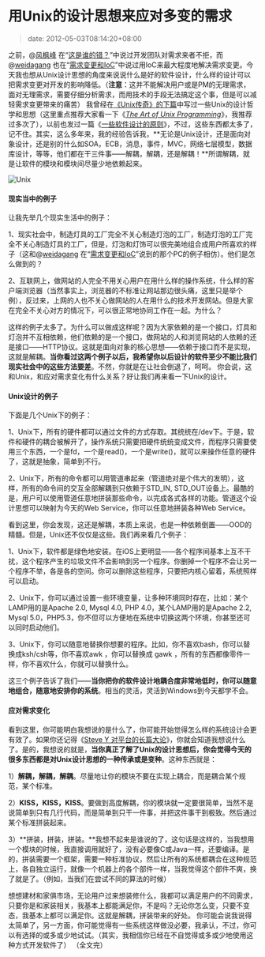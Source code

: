 # 用Unix的设计思想来应对多变的需求
>date: 2012-05-03T08:14:20+08:00


之前，@[风枫峰](http://weibo.com/hfcc?source=webim "风枫峰") 在“[这是谁的错？](https://coolshell.cn/articles/7126.html "这到底是谁之错？")”中说过开发团队对需求来者不拒，而@[weidagang](http://weibo.com/weidagang "weidagang") 也在“[需求变更和IoC](https://coolshell.cn/articles/6950.html "需求变化与IoC")”中说过用IoC来最大程度地解决需求变更。今天我也想从Unix设计思想的角度来说说什么是好的软件设计，什么样的设计可以把需求变更对开发的影响降低。（**注意**：这并不能解决用户或是PM的无理需求，面对无理需求，需要仔细分析需求，而用技术的手段无法搞定这个事，但是可以减轻需求变更带来的痛苦） 我曾经在[《Unix传奇》的下篇](https://coolshell.cn/articles/2324.html)中写过一些Unix的设计哲学和思想（这里重点推荐大家看一下《*[The Art of Unix Programming](http://product.china-pub.com/197413)*》，我推荐过多次了），以前也发过一篇《[一些软件设计的原则](https://coolshell.cn/articles/4535.html "一些软件设计的原则")》，不过，这些东西都太多了，记不住。其实，这么多年来，我的经验告诉我，**无论是Unix设计，还是面向对象设计，还是别的什么如SOA，ECB，消息，事件，MVC，网络七层模型，数据库设计，等等，他们都在干三件事——解耦，解耦，还是解耦！**所谓解耦，就是让软件的模块和模块间尽量少地依赖起来。


![](/assets/images/coolshell.cn/wp-content/uploads/2012/05/Bannière-Unix-linux.jpg "Unix")


#### 现实当中的例子


让我先举几个现实生活中的例子：


1、现实社会中，制造灯具的工厂完全不关心制造灯泡的工厂，制造灯泡的工厂完全不关心制造灯具的工厂，但是，灯泡和灯饰可以很完美地组合成用户所喜欢的样子（这和@[weidagang](http://weibo.com/weidagang "weidagang") 在“[需求变更和IoC](https://coolshell.cn/articles/6950.html "需求变化与IoC")”说到的那个PC的例子相仿）。他们是怎么做到的？


2、互联网上，做网站的人完全不用关心用户在用什么样的操作系统，什么样的客户端浏览器（当然事实上，浏览器的不标准让网站那边很头痛，这里只是举个例），反过来，上网的人也不关心做网站的人在用什么的技术开发网站。但是大家在完全不关心对方的情况下，可以很正常地协同工作在一起。为什么？


 这样的例子太多了。为什么可以做成这样呢？因为大家依赖的是一个接口，灯具和灯泡并不互相依赖，他们依赖的是一个接口，做网站的人和浏览网站的人依赖的还是接口——HTTP协议。这就是面向对象的核心思想——依赖于接口而不是实现，这就是解耦。**当你看过这两个例子以后，我希望你以后设计的软件至少不能比我们现实社会中的这些方法要差**。不然，你就是在让社会倒退了，呵呵。 你会说，这和Unix，和应对需求变化有什么关系？好让我们再来看一下Unix的设计。


#### Unix设计的例子


下面是几个Unix下的例子：


1、Unix下，所有的硬件都可以通过文件的方式存取。其统统在/dev下。于是，软件和硬件的耦合被解开了，操作系统只需要把硬件统统变成文件，而程序只需要使用三个东西，一个是fd，一个是read()，一个是write()，就可以来操作任意的硬件了，这就是抽象，简单到不行。


2、Unix下，所有的命令都可以用管道串起来（管道绝对是个伟大的发明），这样，所有的命令间的交互全部解耦到只依赖于STD\_IN, STD\_OUT设备上。最酷的是，用户可以使用管道任意地拼装那些命令，以完成各式各样的功能。管道这个设计思想可以映射为今天的Web Service，你可以任意地拼装各种Web Service。


看到这里，你会发现，这还是解耦，本质上来说，也是一种依赖倒置——OOD的精髓。但是，Unix还不仅仅是这些。我们再来看几个例子：


1、Unix下，软件都是绿色地安装。在iOS上更明显——各个程序间基本上互不干扰，这个程序产生的垃圾文件不会影响到另一个程序。你删掉一个程序不会让另一个程序不举，各是各的空间。你可以删除这些程序，只要把内核心留着，系统照样可以启动。


2、Unix下，你可以通过设置一些环境变量，让多种环境同时存在，比如：某个LAMP用的是Apache 2.0, Mysql 4.0, PHP 4.0，某个LAMP用的是Apache 2.2, Mysql 5.0，PHP5.3，你不但可以方便地在系统中切换这两个环境，你甚至还可以同时启动他们。


3、Unix下，你可以随意地替换你想要的程序。比如，你不喜欢bash，你可以替换成ksh/csh等，你不喜欢awk ，你可以替换成 gawk ，所有的东西都像零件一样，你不喜欢什么，你就可以替换什么。


这三个例子告诉了我们——**当你把你的软件设计地耦合度非常地低时，你可以随意地组合，随意地安排你的系统**。相当的灵活，灵活到Windows到今天都学不会。


#### 应对需求变化


看到这里，你可能明白我想说的是什么了，你可能开始觉得怎么样的系统设计会更有效了。如果你还记得《[Steve Y 对平台的长篇大论](https://coolshell.cn/articles/5701.html "SteveY对Amazon和Google平台的长篇大论")》，你就会知道我想说什么了。是的，我想说的就是，**当你真正了解了Unix的设计思想后，你会觉得今天的很多东西都是对Unix设计思想的一种传承或是变种**。这种东西就是：


1）**解耦，解耦，解耦**。尽量地让你的模块不要在实现上耦合，而是耦合某个规范，某个标准。


2）**KISS，KISS，KISS**。要做到高度解耦，你的模块就一定要很简单，当然不是说简单到只有几行代码，而是简单到只干一件事，并把这件事干到极致。然后通过某个标准拼装起来。


3）**拼装，拼装，拼装。**我想不起来是谁说的了，这句话是这样的，当我想用一个模块的时候，我直接调用就好了，没有必要像C或Java一样，还要编译。是的，拼装需要一个框架，需要一种标准协议，然后让所有的系统都耦合在这种规范上，各自独立运行，就像一个机器上的各个部件一样，当我觉得这个部件不爽，换了就是了。（例如，当我们在尝试不同的算法的时候）


想想建材和家俱市场，无论用户过来想装修什么，我都可以满足用户的不同需求，只要你是和家装相关，我基本上都能满足你，不是吗？无论你怎么变，只要不变态，我基本上都可以满足你。这就是解耦，拼装带来的好处。 你可能会说我说得太简单了，另一方面，你可能觉得有一些系统这样做没必要，我承认，不过，你可以有选择的或多或少地试试。（其实，我相信你已经在不自觉得或多或少地使用这种方式开发软件了） （全文完）




